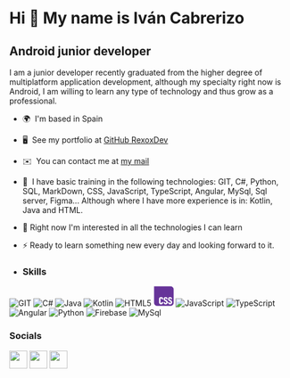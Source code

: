 Hi 👋 My name is Iván Cabrerizo
===============================

Android junior developer
-------------------------------------------------------------------------

I am a junior developer recently graduated from the higher degree of multiplatform application development, although my specialty right now is Android, I am willing to learn any type of technology and thus grow as a professional.

*   🌍  I'm based in Spain
*   🖥️  See my portfolio at [GitHub RexoxDev](http://github.com/RexoxDev)
*   ✉️  You can contact me at [my mail](mailto:ivancabrerizo@gmail.com)
*   🧠  I have basic training in the following technologies: GIT, C#, Python, SQL, MarkDown, CSS, JavaScript, TypeScript, Angular, MySql, Sql server, Figma... Although where I have more experience is in: Kotlin, Java and HTML.
*   🤝 Right now I'm interested in all the technologies I can learn
*   ⚡ Ready to learn something new every day and looking forward to it.


*   ### Skills
<p align="left">
                                <img src="https://raw.githubusercontent.com/danielcranney/profileme-dev/a3980c779fb39d1ef4235fa8c3d9447ca6708b0b/public/icons/skills/git-colored.svg" width="36" height="36" alt="GIT" />
                                <img src="https://raw.githubusercontent.com/danielcranney/readme-generator/main/public/icons/skills/csharp-colored.svg" width="36" height="36" alt="C#" />
                                <img src="https://raw.githubusercontent.com/danielcranney/readme-generator/main/public/icons/skills/java-colored.svg" width="36" height="36" alt="Java" />
                                <img src="https://raw.githubusercontent.com/danielcranney/readme-generator/main/public/icons/skills/kotlin-colored.svg" width="36" height="36" alt="Kotlin" />
                                <img src="https://raw.githubusercontent.com/danielcranney/readme-generator/main/public/icons/skills/html5-colored.svg" width="36" height="36" alt="HTML5" />
                                <img src="https://raw.githubusercontent.com/danielcranney/profileme-dev/a3980c779fb39d1ef4235fa8c3d9447ca6708b0b/public/icons/skills/css3-colored.svg" width="36" height="36"alt="CSS3"/>
                                <img src="https://raw.githubusercontent.com/danielcranney/profileme-dev/a3980c779fb39d1ef4235fa8c3d9447ca6708b0b/public/icons/skills/javascript-colored.svg" width="36" height="36"alt="JavaScript"/>
                                <img src="https://raw.githubusercontent.com/danielcranney/profileme-dev/a3980c779fb39d1ef4235fa8c3d9447ca6708b0b/public/icons/skills/typescript-colored.svg" width="36" height="36"alt="TypeScript"/>
                                <img src="https://raw.githubusercontent.com/danielcranney/profileme-dev/a3980c779fb39d1ef4235fa8c3d9447ca6708b0b/public/icons/skills/angularjs-colored.svg" width="36" height="36"alt="Angular"/>
                                <img src="https://raw.githubusercontent.com/danielcranney/profileme-dev/a3980c779fb39d1ef4235fa8c3d9447ca6708b0b/public/icons/skills/python-colored.svg" width="36" height="36"alt="Python"/>
                                <img src="https://raw.githubusercontent.com/danielcranney/profileme-dev/a3980c779fb39d1ef4235fa8c3d9447ca6708b0b/public/icons/skills/firebase-colored.svg" width="36" height="36"alt="Firebase"/>
                                <img src="https://raw.githubusercontent.com/danielcranney/profileme-dev/a3980c779fb39d1ef4235fa8c3d9447ca6708b0b/public/icons/skills/mysql-colored.svg" width="36" height="36"alt="MySql"/>
                                
                                
</p>
                    
### Socials
<p align="left">             
                      <a href="https://www.github.com/RexoxDev" target="_blank" rel="noreferrer"><img src="https://raw.githubusercontent.com/danielcranney/readme-generator/main/public/icons/socials/github.svg" width="32" height="32"/></a>   
                      <a href="https://www.linkedin.com/in/ivan-cabrerizo/" target="_blank" rel="noreferrer"><img src="https://raw.githubusercontent.com/danielcranney/readme-generator/main/public/icons/socials/linkedin.svg" width="32" height="32"/></a>
                      <a href="https://www.stackoverflow.com/users/17240257/rexox" target="_blank" rel="noreferrer"><img src="https://raw.githubusercontent.com/danielcranney/readme-generator/main/public/icons/socials/stackoverflow.svg" width="32" height="32"/></a>
</p>
